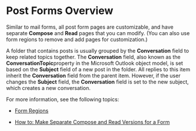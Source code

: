 
# Post Forms Overview

Similar to mail forms, all post form pages are customizable, and have separate  **Compose** and **Read** pages that you can modify. (You can also use form regions to remove and add pages for customization.)

A folder that contains posts is usually grouped by the  **Conversation** field to keep related topics together. The **Conversation** field, also known as the **ConversationTopic**property in the Microsoft Outlook object model, is set based on the  **Subject** field of a new post in the folder. All replies to this item inherit the **Conversation** field from the parent item. However, if the user changes the **Subject** field, the **Conversation** field is set to the new subject, which creates a new conversation.

For more information, see the following topics:


-  [Form Regions](66e80f83-60db-e3b1-47e9-097f855f6512.md)
    
-  [How to: Make Separate Compose and Read Versions for a Form](6c533327-ce16-169c-6c6a-dd6cecb0e3fb.md)
    
